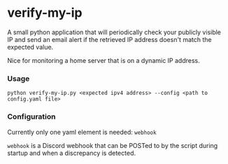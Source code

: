 # verify-my-ip
A small python application that will periodically check your publicly visible IP
and send an email alert if the retrieved IP address doesn't match the expected value.

Nice for monitoring a home server that is on a dynamic IP address.

### Usage
`python verify-my-ip.py <expected ipv4 address> --config <path to config.yaml file>`

### Configuration
Currently only one yaml element is needed: `webhook`

`webhook` is a Discord webhook that can be POSTed to by the script during startup and when a discrepancy is detected.
